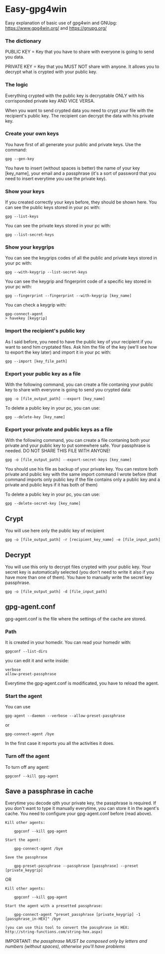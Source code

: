 # Easy-gpg4win
Easy explanation of basic use of gpg4win and GNUpg: https://www.gpg4win.org/ and https://gnupg.org/

### The dictionary
PUBLIC KEY = Key that you have to share with everyone is going to send you data.

PRIVATE KEY = Key that you MUST NOT share with anyone. It allows you to decrypt what is crypted with your public key.

### The logic
Everything crypted with the public key is decryptable ONLY with his corrisponded private key AND VICE VERSA.

When you want to send crypted data you need to crypt your file with the recipient's public key.
The recipient can decrypt the data with his private key.

### Create your own keys
You have first of all generate your public and private keys. 
Use the command:

	gpg --gen-key
            
You have to insert (without spaces is better) the name of your key [key_name], your email and a passphrase (it's a sort of password that you need to insert everytime you use the private key).

### Show your keys
      
If you created correctly your keys before, they should be shown here.
You can see the public keys stored in your pc with:
            
	gpg --list-keys
                
You can see the private keys stored in your pc with:
            
	gpg --list-secret-keys
               
### Show your keygrips

You can see the keygrips codes of all the public and private keys stored in your pc with:

	gpg --with-keygrip --list-secret-keys
	
You can see the keygrip and fingerprint code of a specific key stored in your pc with:

	gpg --fingerprint --fingerprint --with-keygrip [key_name]

You can check a keygrip with:

	gpg-connect-agent
	> havekey [keygrip]

### Import the recipient's public key
                
As I said before, you need to have the public key of your recipient if you want to send him cryptated files.
Ask him the file of the key (we'll see how to export the key later) and import it in your pc with:

	gpg --import [key_file_path]      
            
                
### Export your public key as a file
                                
With the following command, you can create a file contaning your public key to share with everyone is going to send you crypted data:

	gpg -o [file_output_path] --export [key_name]

To delete a public key in your pc, you can use:

	gpg --delete-key [key_name] 
                
### Export your private and public keys as a file

With the following command, you can create a file contaning both your private and your public key to put somewhere safe.
Your passphrase is needed. DO NOT SHARE THIS FILE WITH ANYONE!

	gpg -o [file_output_path] --export-secret-keys [key_name]
          
You should use his file as backup of your private key. You can restore both private and public key with the same import command I wrote before (that command imports only public key if the file contains only a public key and a private and public keys if it has both of them)

To delete a public key in your pc, you can use:

	gpg --delete-secret-key [key_name] 
                               
## Crypt
You will use here only the public key of recipient

	gpg -o [file_output_path] -r [recipient_key_name] -e [file_input_path]
                
## Decrypt
You will use this only to decrypt files crypted with your public key. Your secret key is automatically selected (you don't need to write it also if you have more than one of them). You have to manually write the secret key passphrase. 

	gpg -o [file_output_path] -d [file_input_path]
	   
## gpg-agent.conf
gpg-agent.conf is the file where the settings of the cache are stored.

### Path
It is created in your homedir. You can read your homedir with:

	gpgconf --list-dirs	

you can edit it and write inside:

	verbose
	allow-preset-passphrase
	
Everytime the gpg-agent.conf is modificated, you have to reload the agent.

### Start the agent
You can use

	gpg-agent --daemon --verbose --allow-preset-passphrase
	
or

	gpg-connect-agent /bye
	
In the first case it reports you all the activities it does.

### Turn off the agent
To turn off any agent:
	
	gpgconf --kill gpg-agent

## Save a passphrase in cache
Everytime you decode qith your private key, the passphrase is required. If you don't want to type it manually everytime, you can store it in the agent's cache. You need to configure your gpg-agent.conf before (read above).

	Kill other agents:

		gpgconf --kill gpg-agent

	Start the agent:

		gpg-connect-agent /bye

	Save the passphrase

		gpg-preset-passphrase --passphrase [passphrase] --preset [private_keygrip]
	
OR

	Kill other agents:

		gpgconf --kill gpg-agent
		
	Start the agent with a presetted passphrase:
		
		gpg-connect-agent "preset_passphrase [private_keygrip] -1 [passphrase_in-HEX]" /bye

	(you can use this tool to convert the passphrase in HEX: http://string-functions.com/string-hex.aspx)
	
IMPORTANT: _the passphrase MUST be composed only by letters and numbers (without spaces), otherwise you'll have problems_
